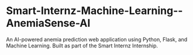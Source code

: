 # Smart-Internz-Machine-Learning--AnemiaSense-AI
An AI-powered anemia prediction web application using Python, Flask, and Machine Learning. Built as part of the Smart Internz Internship.

